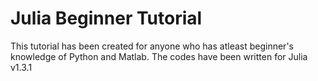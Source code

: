 # Julia Beginner Tutorial

This tutorial has been created for anyone who has atleast beginner's knowledge of Python and Matlab. 
The codes have been written for Julia v1.3.1

